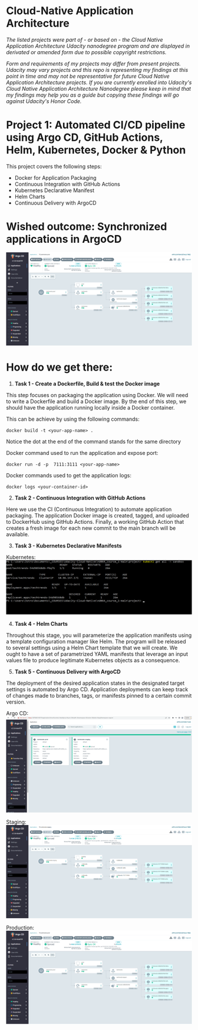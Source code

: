# Cloud-Native Application Architecture

*The listed projects were part of - or based on - the Cloud Native Application Architecture Udacity nanodegree program and are displayed in derivated or amended form due to possible copyright restrictions.*

*Form and requirements of my projects may differ from present projects. Udacity may vary projects and this repo is representing my findings at this point in time and may not be representative for future Cloud Native Application Architecture projects. If you are currently enrolled into Udacity's Cloud Native Application Architecture Nanodegree please keep in mind that my findings may help you as a guide but copying these findings will go against Udacity's Honor Code.*

# Project 1: Automated CI/CD pipeline using Argo CD, GitHub Actions, Helm, Kubernetes, Docker & Python

This project covers the following steps:

- Docker for Application Packaging
- Continuous Integration with GitHub Actions
- Kubernetes Declarative Manifest
- Helm Charts
- Continuous Delivery with ArgoCD

# Wished outcome: Synchronized applications in ArgoCD

![alt text](https://github.com/mikethwolff/Cloud-Native-Application-Architecture/blob/main/project/screenshots/argocd-techtrends-prod.png)

# How do we get there:

1) **Task 1 - Create a Dockerfile, Build & test the Docker image**

This step focuses on packaging the application using Docker. We will need to write a Dockerfile and build a Docker image. By the end of this step, we should have the application running locally inside a Docker container.

This can be achieve by using the following commands:
```
docker build -t <your-app-name> .
```
Notice the dot at the end of the command stands for the same directory

Docker command used to run the application and expose port:
```
docker run -d -p  7111:3111 <your-app-name>
```
Docker commands used to get the application logs:
```
docker logs <your-container-id>
```

2) **Task 2 - Continuous Integration with GitHub Actions**

Here we use the CI (Continuous Integration) to automate application packaging. The application Docker image is created, tagged, and uploaded to DockerHub using GitHub Actions. Finally, a working GitHub Action that creates a fresh image for each new commit to the main branch will be available.

3) **Task 3 - Kubernetes Declarative Manifests**

Kubernetes:
![alt text](https://github.com/mikethwolff/Cloud-Native-Application-Architecture/blob/main/project/screenshots/kubernetes-declarative-manifests.png)

4) **Task 4 - Helm Charts**

Throughout this stage, you will parameterize the application manifests using a template configuration manager like Helm. The program will be released to several settings using a Helm Chart template that we will create. We ought to have a set of parametrized YAML manifests that leverage an input values file to produce legitimate Kubernetes objects as a consequence.

5) **Task 5 - Continuous Delivery with ArgoCD**

The deployment of the desired application states in the designated target settings is automated by Argo CD. Application deployments can keep track of changes made to branches, tags, or manifests pinned to a certain commit version.

Argo CD:
![alt text](https://github.com/mikethwolff/Cloud-Native-Application-Architecture/blob/main/project/screenshots/argocd-ui.png)

Staging:
![alt text](https://github.com/mikethwolff/Cloud-Native-Application-Architecture/blob/main/project/screenshots/argocd-techtrends-staging.png)

Production:
![alt text](https://github.com/mikethwolff/Cloud-Native-Application-Architecture/blob/main/project/screenshots/argocd-techtrends-prod.png)





